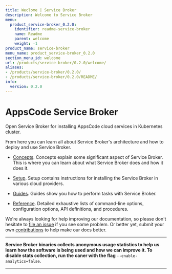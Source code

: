 ```yaml
---
title: Weclome | Service Broker
description: Welcome to Service Broker
menu:
  product_service-broker_0.2.0:
    identifier: readme-service-broker
    name: Readme
    parent: welcome
    weight: -1
product_name: service-broker
menu_name: product_service-broker_0.2.0
section_menu_id: welcome
url: /products/service-broker/0.2.0/welcome/
aliases:
- /products/service-broker/0.2.0/
- /products/service-broker/0.2.0/README/
info:
  version: 0.2.0
---
```


# AppsCode Service Broker
Open Service Broker for installing AppsCode cloud services in Kubernetes cluster.

From here you can learn all about Service Broker's architecture and how to deploy and use Service Broker.

- [Concepts](/products/service-broker/0.2.0/concepts/). Concepts explain some significant aspect of Service Broker. This is where you can learn about what Service Broker does and how it does it.

- [Setup](/products/service-broker/0.2.0/setup/). Setup contains instructions for installing
  the Service Broker in various cloud providers.

- [Guides](/products/service-broker/0.2.0/guides/). Guides show you how to perform tasks with Service Broker.

- [Reference](/products/service-broker/0.2.0/reference/). Detailed exhaustive lists of
command-line options, configuration options, API definitions, and procedures.

We're always looking for help improving our documentation, so please don't hesitate to [file an issue](https://github.com/appscode/service-broker/issues/new) if you see some problem. Or better yet, submit your own [contributions](/products/service-broker/0.2.0/CONTRIBUTING) to help
make our docs better.

---

**Service Broker binaries collects anonymous usage statistics to help us learn how the software is being used and how we can improve it. To disable stats collection, run the caner with the flag** `--enable-analytics=false`.

---
